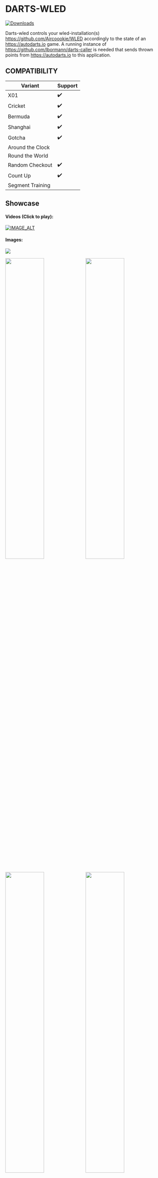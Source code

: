 # DARTS-WLED
[![Downloads](https://img.shields.io/github/downloads/lbormann/darts-wled/total.svg)](https://github.com/lbormann/darts-wled/releases/latest)

Darts-wled controls your wled-installation(s) https://github.com/Aircoookie/WLED accordingly to the state of an https://autodarts.io game. A running instance of https://github.com/lbormann/darts-caller is needed that sends thrown points from https://autodarts.io to this application.


## COMPATIBILITY

| Variant | Support |
| ------------- | ------------- |
| X01 | :heavy_check_mark: | 
| Cricket | :heavy_check_mark: | 
| Bermuda | :heavy_check_mark: | BASIC 
| Shanghai | :heavy_check_mark: | BASIC 
| Gotcha | :heavy_check_mark: | 
| Around the Clock |  | 
| Round the World |  | 
| Random Checkout | :heavy_check_mark: | 
| Count Up | :heavy_check_mark: | 
| Segment Training | | 

## Showcase

#### Videos (Click to play):
[![IMAGE_ALT](https://img.youtube.com/vi/fDXomw55vhI/hqdefault.jpg)](https://youtu.be/fDXomw55vhI)

#### Images:
<img src="https://github.com/lbormann/darts-wled/blob/main/showcase/1.jpg?raw=true">
<p float="left">
<img src="https://github.com/lbormann/darts-wled/blob/main/showcase/2.jpg?raw=true" width="49%">
<img src="https://github.com/lbormann/darts-wled/blob/main/showcase/3.jpg?raw=true" width="49%">
<img src="https://github.com/lbormann/darts-wled/blob/main/showcase/4.jpg?raw=true" width="49%">
<img src="https://github.com/lbormann/darts-wled/blob/main/showcase/5.jpg?raw=true" width="49%">
<img src="https://github.com/lbormann/darts-wled/blob/main/showcase/6.jpg?raw=true" width="49%">
<img src="https://github.com/lbormann/darts-wled/blob/main/showcase/7.jpg?raw=true" width="49%">
<img src="https://github.com/lbormann/darts-wled/blob/main/showcase/8.jpg?raw=true" width="49%">
<img src="https://github.com/lbormann/darts-wled/blob/main/showcase/9.jpg?raw=true" width="49%">
<img src="https://github.com/lbormann/darts-wled/blob/main/showcase/10.jpg?raw=true" width="49%">
</p>

## Best working and looking LED-Location

To find the best possible light-impression without causing problem to dart-recognition algorithmn, I tried different led-stripe positions: 
1. As main lighting (in a plasma lighting ring): It`s way too dark - ugly as my surround is black (It should be definitely better with a white one).
2. Around the plasma lighting ring (outside): Not really a light-effect at all, as light has nothing to shine at.
3. Around my surround: Works best and looks nice! But you need a bright background/wall.

I`ve tested 1.) with a white surround. It looks OK, but the recognition algorithmn can NOT handle this: When a led-effect is played it does not recognize pulling.. after pressing next to end the turn, the recognition stops completely and you need to restart your board.. To avoid this you can stop the board right after darts are thrown, play an effect and start the board again right after the effect ended. (Use a combination of arguments 'DU' and 'BSS' to accomplish this).

Moreover as a general impression: If the leds are too far away from wall the effect is not good. More far away = more bad - just ez like that.
In my experience the primary factor causing false-positive recognitions is an excessive high led-brightness; you should limit your leds to a certain power draw (ex. 2000 mA).

Here is my currrent Hardware-Setup (You can google prices yourself):
* Controller: 1x AZDelivery ESP32 D1 Mini
* Led-stripe: 1x BTF-Lighting SK6812 RGBNW 60leds/m - ~ 4.6m used (2m for the surround)
* Power adapter: 1x Mean Well LPV-100-5 60W 5V DC
* Cosmetic: 1x fowong 2m Selbstklebend Dichtungsband 12mm(B) x 12mm(D) x 4m(L) Schaumstoffband (to prevent visible leds)
* Connector: 4x Wago 221-612 Verbindungsklemme 2 Leiter mit Betätigungshebel 0,5-6 qmm (to easily connect cables)
* Connector: 2x 3 Pin LED Anschluss 10 mm Lötfreier LED Licht Anschluss (to easily connect led-stripe segments)



## INSTALL INSTRUCTION

### Desktop-OS: 

- If you're running a desktop-driven OS it's recommended to use [darts-hub](https://github.com/lbormann/darts-hub) as it takes care of starting, updating, configurating and managing multiple apps.


### Headless-OS:

- Download the appropriate executable in the release section.


### By Source: 

#### Setup python3

- Download and install python 3.x.x for your specific os.
- Download and install pip.


#### Get the project

    git clone https://github.com/lbormann/darts-wled.git

Go to download-directory and type:

    pip3 install -r requirements.txt



## RUN IT

### Prerequisite

* You need to have a running caller - https://github.com/lbormann/darts-caller - (latest version)
* You need to have a running WLED-Installation (0.11.0 at minimum required)

### Run by executable

#### Example: Windows 

Create a shortcut of the executable; right click on the shortcut -> select properties -> add arguments in the target input at the end of the text field.

Example: C:\Downloads\darts-wled.exe -WEPS "your-first-wled-ip" "your-second-wled-ip"

Save changes.
Click on the shortcut to start the application.


### Run by source

#### Example: Linux

    python3 darts-wled.py -WEPS "your-wled-ip"



### Arguments

- -CON / --connection [OPTIONAL] [Default: "127.0.0.1:8079"] 
- -WEPS / --wled_endpoints [REQUIRED] [MULTIPLE ENTRIES POSSIBLE] 
- -DU / --effect_duration [OPTIONAL] [Default: 0]
- -BSS / --board_stop_start [OPTIONAL] [Default: 0.0]
- -BRI / --effect_brightness [OPTIONAL] [Default: 175] [Possible values: 1 .. 255] 
- -HFO / --high_finish_on [OPTIONAL] [Default: None] [Possible values: 2 .. 170] 
- -HF / --high_finish_effects [OPTIONAL] [MULTIPLE ENTRIES POSSIBLE] [Default: None] [Possible values: See below] 
- -IDE / --idle_effect [OPTIONAL] [Default: "solid|lightgoldenrodyellow"] [Possible values: See below] 
- -G / --game_won_effects [OPTIONAL] [MULTIPLE ENTRIES POSSIBLE] [Default: None] [Possible values: See below] 
- -M / --match_won_effects [OPTIONAL] [MULTIPLE ENTRIES POSSIBLE] [Default: None] [Possible values: See below] 
- -B / --busted_effects [OPTIONAL] [MULTIPLE ENTRIES POSSIBLE] [Default: None] [Possible values: See below] 
- -PJ / --player_joined_effects [OPTIONAL] [MULTIPLE ENTRIES POSSIBLE] [Default: None] [Possible values: See below] 
- -PL / --player_left_effects [OPTIONAL] [MULTIPLE ENTRIES POSSIBLE] [Default: None] [Possible values: See below] 
- -S{0-180} / --score_{0-180}_effects [OPTIONAL] [MULTIPLE ENTRIES POSSIBLE] [Default: None] [Possible values: See below] 
- -A{1-12} / --score_area_{1-12}_effects [OPTIONAL] [MULTIPLE ENTRIES POSSIBLE] [Default: None] [Possible values: See below]
- -BSW / --board_stop_after_win [OPTIONAL] [Default: 1]
- -BSE / --board_stop_effect [OPTIONAL] [Default: None] [Possible values: See below] 
- -TE / --takeout_effect [OPTIONAL] [Default: None] [Possible values: See below] 
- -CE / --calibration_effect [OPTIONAL] [Default: None] [Possible values: See below]
- -DS{1-20} / --dart_score_{1-20}_effects [OPTIONAL] [MULTIPLE ENTRIES POSSIBLE] [Default: None] [Possible values: See below] 
- -DSBULL / --dart_score_BULL_effects [OPTIONAL] [Default: None] [Possible values: See below]



#### *`-CON / --connection`*

<p>Host address to data-feeder (darts-caller). By Default this is '127.0.0.1:8079' (means your local ip-address / usually you do NOT need to change this)</p>
    
#### *`-WEPS / --wled_endpoints`*

<p>IP to your WLED. You can define multiple entries. For example: '192.168.3.200' '192.168.3.201'. 
It is important to say that in case of multiple endpoints, the first one is treated as your primary endpoint which means it will be used to check if is idle state is returned. 
Moreover if you drive multiple WLEDS make sure you disable WLEDs Sync function.</p>

#### *`-DU / --effect_duration`*

<p>Duration (in seconds), after a triggered effect/preset/playlist will return to idle-effect. 
By default this is '0' (infinity duration = return to idle happens when you pull your darts)</p>

#### *`-BSS / --board_stop_start`*

<p>The app stops your board after thrown darts. 
When duration (-DU) pasts wled returns to idle and starts the board: Value '0.0' means no "stop-start" at all; values greater '0.0' declare how long the start should be delayed. 
    
For instance a value '0.3' delays the board-start for one third of second after wled switched back to idle. You can play around with that. 
In my tests '0.4' was an appropriate value.</p>

#### *`-BRI / --effect_brightness`*

<p>Brightness for WLED-effects. You can choose a value between '1' and '255'. 
By default this is 175.</p>

#### *`-HFO / --high_finish_on`*

<p>Define what a highfinish means for you. Choose a score-value between '2' and '170'. 
This value is relevant for argument '-HF'. 
By default this is not set = no effects for 'Highfinishes'.</p>

#### *`-HF / --high_finish_effects`*

<p>Controls your wled(s) when a high-finish occurs.
Define one effect/preset/playlist or a list. If you define a list, the program will randomly choose at runtime. 

Examples:
Use Presets: "ps|1 ps|2"
Use effect: "fire flicker"
Use color: "solid|lightgoldenrodyellow"</p>p

For more examples see below!

#### *`-IDE / --idle_effect`*

<p>Controls your wled(s) when dart-pulling occurs or a configurated duration pasts.
Define an effect/preset/playlist that gets triggered.

Examples:
Use Presets: "ps|1 ps|2"
Use effect: "fire flicker"
Use color: "solid|lightgoldenrodyellow"</p>

For more examples see below!

#### *`-G / --game_won_effects`*

<p>Controls your wled(s) when a game won occurs.
Define one effect/preset/playlist or a list. If you define a list, the program will randomly choose at runtime. 

Examples:
Use Presets: "ps|1 ps|2"
Use effect: "fire flicker"
Use color: "solid|lightgoldenrodyellow"</p>

For more examples see below!

#### *`-M / --match_won_effects`*

<p>Controls your wled(s) when a match won occurs.
Define one effect/preset/playlist or a list. If you define a list, the program will randomly choose at runtime.

Examples:
Use Presets: "ps|1 ps|2"
Use effect: "fire flicker"
Use color: "solid|lightgoldenrodyellow"</p>

For more examples see below!

#### *`-B / --busted_effects`*

<p>Controls your wled(s) when a bust occurs.
Define one effect/preset/playlist or a list. If you define a list, the program will randomly choose at runtime.

Examples:
Use Presets: "ps|1 ps|2"
Use effect: "fire flicker"
Use color: "solid|lightgoldenrodyellow"</p>

For more examples see below!

#### *`-PJ / --player_joined_effects`*

<p>Controls your wled(s) when a player-join occurs.
Define one effect/preset/playlist or a list. If you define a list, the program will randomly choose at runtime.

Examples:
Use Presets: "ps|1 ps|2"
Use effect: "fire flicker"
Use color: "solid|lightgoldenrodyellow"</p>

For more examples see below!

#### *`-PL / --player_left_effects`*

<p>Controls your wled(s) when a player-left occurs.
Define one effect/preset/playlist or a list. If you define a list, the program will randomly choose at runtime.

Examples:
Use Presets: "ps|1 ps|2"
Use effect: "fire flicker"
Use color: "solid|lightgoldenrodyellow"</p>

For more examples see below!

#### *`-S{0-180} / --score_{0-180}_effects`*

<p>Controls your wled(s) when a specific score occurs. You can define every score-value between 0 and 180.
Define one effect/preset/playlist or a list. If you define a list, the program will randomly choose at runtime.

Examples:
Use Presets: "ps|1 ps|2"
Use effect: "fire flicker"
Use color: "solid|lightgoldenrodyellow"</p>

For more examples see below!

#### *`-A{1-12} / --score_area_{1-12}_effects`*

<p>Besides the definition of single score-values you can define up to 12 score-areas.
Define one effect/preset/playlist or a list. If you define a list, the program will randomly choose at runtime.

Examples:
Use Presets: "ps|1 ps|2"
Use effect: "fire flicker"
Use color: "solid|lightgoldenrodyellow"</p>

For more examples see below!

#### *`-BSW / --board_stop_after_win`*

<p>Controles board stop behaviour after win. When activated, the board will be stoped after winning Leg or match</p>

#### *`-BSE / --board_stop_effect`*

<p>Controls your wled(s) when a board stop occurs during the match.
Define one effect/preset/playlist or a list. If you define a list, the program will randomly choose at runtime.

Examples:
Use Presets: "ps|1 ps|2"
Use effect: "fire flicker"
Use color: "solid|lightgoldenrodyellow"</p>

For more examples see below!

#### *`-TOE / --takeout_effect`*

<p>Controls your wled(s) when a takeout will be performed or is wrongly triggered.
Define one effect/preset/playlist or a list. If you define a list, the program will randomly choose at runtime.

Examples:
Use Presets: "ps|1 ps|2"
Use effect: "fire flicker"
Use color: "solid|lightgoldenrodyellow"</p>

For more examples see below!

#### *`-CE / --calibration_effect`*

<p>Controls your wled(s) when calibration will be performed.
Define one effect/preset/playlist or a list. If you define a list, the program will randomly choose at runtime.

Examples:
Use Presets: "ps|1 ps|2"
Use effect: "fire flicker"
Use color: "solid|lightgoldenrodyellow"</p>

For more examples see below!

#### *`-OFF / --wled_off`*

<p>Controls your wled(s) and turns it off when match has ended.
1/true will activate the feature</p>

#### *`-DS{1-20} / --dart_score_{1-20}_effects`*

<p>Controls your wled(s) when a specific score for single darts occurs. You can define every score-value between 1 and 20.
Define one effect/preset/playlist or a list. If you define a list, the program will randomly choose at runtime.
--call_single_dart must be set for the caller

Examples:
Use Presets: "ps|1 ps|2"
Use effect: "fire flicker"
Use color: "solid|lightgoldenrodyellow"</p>

For more examples see below!

#### *`-DSBULL / --dart_score_BULL_effects`*

<p>Controls your wled(s) when Bull or single bull was thrown. You can define every score-value between 1 and 20.
Define one effect/preset/playlist or a list. If you define a list, the program will randomly choose at runtime.
--call_single_dart must be set for the caller

Examples:
Use Presets: "ps|1 ps|2"
Use effect: "fire flicker"
Use color: "solid|lightgoldenrodyellow"</p>

For more examples see below!



_ _ _ _ _ _ _ _ _ _


#### Examples: 


| Argument | [condition] | effect 1 | effect 2 | effect 3 | ... |
| --  | -- | -- | --  | -- | -- | 
|-B |  | solid\\|red1 | solid\\|blue2 | | | |
|-A1 | 0-15 | 1\\|s255\\|i255\\|green1\\|red2 | solid\\|red1 | breathe\\|yellow1\\|blue2\\|s170\\|i40 | | |
|-A2 | 16-60 | ps\\|3 | | | 

The first argument-definition shows the event 'Busted': Busting will result in playing one of the 2 defined effects: solid (red) and solid (blue).

The second argument-definition shows a 'score-area': recognized scores between 0 and 15 will result in playing one of the 3 effects: blink (ID: 1), breathe or solid. For every of those effects we defined different colors, speeds and intensities; only the effect-name/effect-ID is required; everything else is an option.

The third argument-definition shows a 'score-area': recognized scores between 16 and 60 result in playing preset (or playlist) 3.

* To set a preset or playlists, use the displayed ID in WLED! Moreover you can set a custom duration (Except -IDE)

    syntax: **"ps|{ID}|{seconds}"**

* To set an effect, use an wled-effect-name or the corresponding ID (https://github.com/Aircoookie/WLED/wiki/List-of-effects-and-palettes):

    syntax: **"{'effect-name' or 'effect-ID'}|{primary-color-name}|{secondary-color-name}|{tertiary-color-name}"**

* To set effect- speed, intensity, palette, duration (Except -IDE)

    syntax: **"{'effect-name' or 'effect-ID'}|s{1-255}|i{1-255}|p{palette-ID}|d{seconds}"**

* For color-name usage, validate that the color-name you want is available in the list!

    validate here: **https://github.com/lbormann/darts-wled/blob/main/colors.txt**

* To set an random effect, use 'x' or 'X' as effect-id

    syntax: **"x"**

* If don't understand have a look at the example file!

    learn at: **start.bat**




## Community-Profiles

| Argument | Tullaris#4778 | wusaaa#0578 | Sini#8190
| --  | -- | -- | -- |
| HF (Highfinish) | fire flicker | 4 87 26 29 93 42 64 | ps\\|1 ps\\|2 |
| IDE (Idle) | solid\\|lightgoldenrodyellow | solid\\|lightgoldenrodyellow | ps\\|10 |
| G (Game-won) | colorloop | 4 87 26 29 93 42 64 | ps\\|9 ps\\|11 |
| M (Match-won) | running\\|orange\\|red1 | 4 87 26 29 93 42 64 | ps\\|3 ps\\|4 |
| B (Busted) | fire 2012 | solid\\|red1 | ps\\|20 ps\\|21 |
| S0 (score 0) | breathe\\|orange\\|red1 | | ps\\|5 ps\\|6 |
| S3 (Score 3) | running | | |
| S26 (Score 26) | dynamic | | ps\\|7 ps\\|8 |
| S135 (Score 135) | | 78 9 | |
| S140 (Score 140) | | 81 | |
| S144 (Score 144) | | 78 9 | |
| S153 (Score 153) | | 78 9 | |
| S162 (Score 162) | | 78 9 | |
| S171 (Score 171) | | 78 9 | |
| S180 (Score 180) | rainbow | 78 9 | ps\\|12 ps\\|13 |
| A1 (Area 1) | 0-14 solid\\|deeppink1 | 0-30 solid\\|orange | 0-25 ps\\|14 ps\\|15 |
| A2 (Area 2) | 15-29 solid\\|blue | 31-60 solid\\|orange1 | 27-59 ps\\|16 ps\\|18 |
| A3 (Area 3) | 30-44 solid\\|deepskyblue1 | 61-90 solid\\|yellow1 | 60-99 ps\\|17 ps\\|19 |
| A4 (Area 4) | 45-59 solid\\|green | 91-120 solid\\|olivedrab4 | 100-179 ps\\|22 ps\\|23 |
| A5 (Area 5) | 60-74 solid\\|chartreuse1 | 121-150 solid\\|olivedrab1 | |
| A6 (Area 6) | 75-89 solid\\|brick | | |
| A7 (Area 7) | 90-104 solid\\|tomato1 | | |
| A8 (Area 8) | 105-119 solid\\|tan1 | | |
| A9 (Area 9) | 120-134 solid\\|yellow1 | | |
| A10 (Area 10) | 135-149 solid\\|purple1 | | |
| A11 (Area 11) | 150-164 solid\\|orange | | |
| A12 (Area 12) | 165-180 solid\\|red1 | | |

Moreover you can find ready-to-go wled-presets in the community-folder; You can restore a preset-file in wled-ui.



## !!! IMPORTANT !!!

This application requires a running instance of darts-caller https://github.com/lbormann/darts-caller


## LAST WORDS

Make sure your wled(s) are working ;)
Thanks to Timo for awesome https://autodarts.io. It will be huge!

